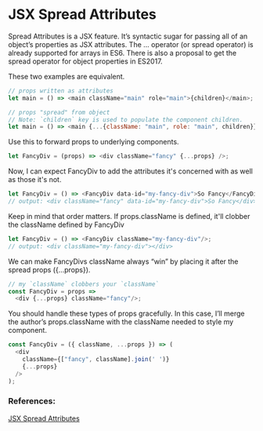 # JSX Spread Attributes

Spread Attributes is a JSX feature. It’s syntactic sugar for passing all of an object’s properties as JSX attributes.
The ... operator (or spread operator) is already supported for arrays in ES6. There is also a proposal to get the spread operator for object properties in ES2017.

These two examples are equivalent.

```javascript
// props written as attributes
let main = () => <main className="main" role="main">{children}</main>;

// props "spread" from object
// Note: `children` key is used to populate the component children.
let main = () => <main {...{className: "main", role: "main", children}} />;
```

Use this to forward props to underlying components.

```javascript
let FancyDiv = (props) => <div className="fancy" {...props} />;
```

Now, I can expect FancyDiv to add the attributes it's concerned with as well as those it's not.

```javascript
let FancyDiv = () => <FancyDiv data-id="my-fancy-div">So Fancy</FancyDiv>;
// output: <div className="fancy" data-id="my-fancy-div">So Fancy</div>
```

Keep in mind that order matters. If props.className is defined, it'll clobber the className defined by FancyDiv

```javascript
let FancyDiv = () => <FancyDiv className="my-fancy-div"/>;
// output: <div className="my-fancy-div"></div>
```

We can make FancyDivs className always “win” by placing it after the spread props ({...props}).

```javascript
// my `className` clobbers your `className`
const FancyDiv = props =>
  <div {...props} className="fancy"/>;
```

You should handle these types of props gracefully. In this case, I’ll merge the author’s props.className with the className needed to style my component.

```javascript
const FancyDiv = ({ className, ...props }) => (
  <div
    className={["fancy", className].join(' ')}
    {...props}
  />
);
```

### References:

[JSX Spread Attributes](https://gist.github.com/sebmarkbage/07bbe37bc42b6d4aef81)
